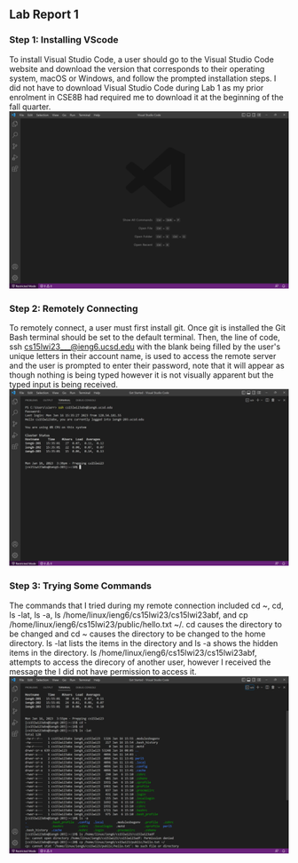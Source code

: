 ## Lab Report 1
### Step 1: Installing VScode
To install Visual Studio Code, a user should go to the Visual Studio Code website and download the version that corresponds to their operating system, macOS or Windows, and follow the prompted installation steps. I did not have to download Visual Studio Code during Lab 1 as my prior enrolment in CSE8B had required me to download it at the beginning of the fall quarter. 
![Image](lab-report-1-image-1.png)
### Step 2: Remotely Connecting
To remotely connect, a user must first install git. Once git is installed the Git Bash terminal should be set to the default terminal. Then, the line of code, ssh cs15lwi23___@ieng6.ucsd.edu with the blank being filled by the user's unique letters in their account name, is used to access the remote server and the user is prompted to enter their password, note that it will appear as though nothing is being typed however it is not visually apparent but the typed input is being received. 
![Image](lab-report-1-image-2.png)
### Step 3: Trying Some Commands
The commands that I tried during my remote connection included cd ~, cd, ls -lat, ls -a, ls /home/linux/ieng6/cs15lwi23/cs15lwi23abf, and cp /home/linux/ieng6/cs15lwi23/public/hello.txt ~/. cd causes the directory to be changed and cd ~ causes the directory to be changed to the home directory. ls -lat lists the items in the directory and ls -a shows the hidden items in the directory. ls /home/linux/ieng6/cs15lwi23/cs15lwi23abf, attempts to access the direcory of another user, however I received the message the I did not have permission to access it. 
![Image](lab-report-1-image-3.png)
